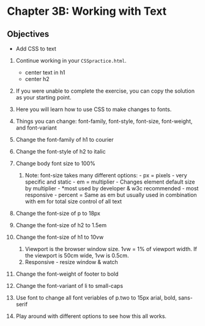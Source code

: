 # Chapter 3B: Working with Text

## Objectives
* Add CSS to text

 
1. Continue working in your `CSSpractice.html`. 
    * center text in h1
    * center h2

1. If you were unable to complete the exercise, you can copy the solution as your starting point.

1. Here you will learn how to use CSS to make changes to fonts.

1. Things you can change: font-family, font-style, font-size, font-weight, and font-variant

1. Change the font-family of h1 to courier

1. Change the font-style of h2 to italic

1. Change body font size to 100%
    1. Note: font-size takes many different options: 
            - px = pixels - very specific and static
            - em = multiplier - Changes element default size by multiplier - *most used by developer & w3c recommended - most responsive
            - percent = Same as em but usually used in combination with em for total size control of all text

1. Change the font-size of p to 18px

1. Change the font-size of h2 to 1.5em

1. Change the font-size of h1 to 10vw
    1. Viewport is the browser window size. 1vw = 1% of viewport width. If the viewport is 50cm wide, 1vw is 0.5cm.
    1. Responsive - resize window & watch

1. Change the font-weight of footer to bold

1. Change the font-variant of li to small-caps

1. Use font to change all font veriables of p.two to 15px arial, bold, sans-serif

1. Play around with different options to see how this all works.  
